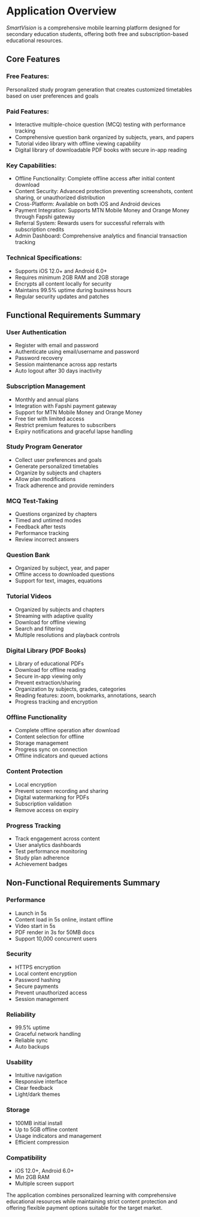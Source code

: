 # Application Overview

_SmartVision_ is a comprehensive mobile learning platform designed for secondary education students, offering both free and subscription-based educational resources.

## Core Features

### Free Features:

Personalized study program generation that creates customized timetables based on user preferences and goals

### Paid Features:

- Interactive multiple-choice question (MCQ) testing with performance tracking
- Comprehensive question bank organized by subjects, years, and papers
- Tutorial video library with offline viewing capability
- Digital library of downloadable PDF books with secure in-app reading

### Key Capabilities:

- Offline Functionality: Complete offline access after initial content download
- Content Security: Advanced protection preventing screenshots, content sharing, or unauthorized distribution
- Cross-Platform: Available on both iOS and Android devices
- Payment Integration: Supports MTN Mobile Money and Orange Money through Fapshi gateway
- Referral System: Rewards users for successful referrals with subscription credits
- Admin Dashboard: Comprehensive analytics and financial transaction tracking

### Technical Specifications:

- Supports iOS 12.0+ and Android 6.0+
- Requires minimum 2GB RAM and 2GB storage
- Encrypts all content locally for security
- Maintains 99.5% uptime during business hours
- Regular security updates and patches

## Functional Requirements Summary

### User Authentication
- Register with email and password
- Authenticate using email/username and password
- Password recovery
- Session maintenance across app restarts
- Auto logout after 30 days inactivity

### Subscription Management
- Monthly and annual plans
- Integration with Fapshi payment gateway
- Support for MTN Mobile Money and Orange Money
- Free tier with limited access
- Restrict premium features to subscribers
- Expiry notifications and graceful lapse handling

### Study Program Generator
- Collect user preferences and goals
- Generate personalized timetables
- Organize by subjects and chapters
- Allow plan modifications
- Track adherence and provide reminders

### MCQ Test-Taking
- Questions organized by chapters
- Timed and untimed modes
- Feedback after tests
- Performance tracking
- Review incorrect answers

### Question Bank
- Organized by subject, year, and paper
- Offline access to downloaded questions
- Support for text, images, equations

### Tutorial Videos
- Organized by subjects and chapters
- Streaming with adaptive quality
- Download for offline viewing
- Search and filtering
- Multiple resolutions and playback controls

### Digital Library (PDF Books)
- Library of educational PDFs
- Download for offline reading
- Secure in-app viewing only
- Prevent extraction/sharing
- Organization by subjects, grades, categories
- Reading features: zoom, bookmarks, annotations, search
- Progress tracking and encryption

### Offline Functionality
- Complete offline operation after download
- Content selection for offline
- Storage management
- Progress sync on connection
- Offline indicators and queued actions

### Content Protection
- Local encryption
- Prevent screen recording and sharing
- Digital watermarking for PDFs
- Subscription validation
- Remove access on expiry

### Progress Tracking
- Track engagement across content
- User analytics dashboards
- Test performance monitoring
- Study plan adherence
- Achievement badges

## Non-Functional Requirements Summary

### Performance
- Launch in 5s
- Content load in 5s online, instant offline
- Video start in 5s
- PDF render in 3s for 50MB docs
- Support 10,000 concurrent users

### Security
- HTTPS encryption
- Local content encryption
- Password hashing
- Secure payments
- Prevent unauthorized access
- Session management

### Reliability
- 99.5% uptime
- Graceful network handling
- Reliable sync
- Auto backups

### Usability
- Intuitive navigation
- Responsive interface
- Clear feedback
- Light/dark themes

### Storage
- 100MB initial install
- Up to 5GB offline content
- Usage indicators and management
- Efficient compression

### Compatibility
- iOS 12.0+, Android 6.0+
- Min 2GB RAM
- Multiple screen support

The application combines personalized learning with comprehensive educational resources while maintaining strict content protection and offering flexible payment options suitable for the target market.
